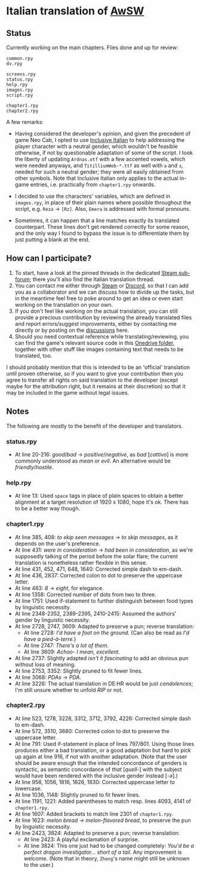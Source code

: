 # Italian translation of [AwSW](https://store.steampowered.com/app/571880/Angels_with_Scaly_Wings/)

## Status

Currently working on the main chapters. Files done and up for review:

    common.rpy
    dv.rpy
    
    screens.rpy
    status.rpy
    help.rpy
    images.rpy
    script.rpy

    chapter1.rpy
    chapter2.rpy

A few remarks:

* Having considered the developer's opinion, and given the precedent of game Neo Cab, I opted to use [Inclusive Italian][1] to help addressing the player character with a neutral gender, which wouldn't be feasible otherwise, if not by questionable adaptation of some of the script. I took the liberty of updating `Ardnas.otf` with a few accented vowels, which were needed anyways, and `TitilliumWeb-*.ttf` as well with `ə` and `ɜ`, needed for such a neutral gender; they were all easily obtained from other symbols. Note that Inclusive Italian only applies to the actual in-game entries, i.e. practically from `chapter1.rpy` onwards.

* I decided to use the characters' variables, which are defined in `images.rpy`, in place of their plain names where possible throughout the script, e.g. `Reza` → `[Rz]`. Also, `Emera` is addressed with formal pronouns.

* Sometimes, it can happen that a line matches exactly its translated counterpart. These lines don't get rendered correctly for some reason, and the only way I found to bypass the issue is to differentiate them by just putting a blank at the end.

[1]:https://italianoinclusivo.it/

## How can I participate?

1. To start, have a look at the pinned threads in the dedicated [Steam sub-forum][2]; there you'll also find the Italian translation thread.
2. You can contact me either through [Steam][3] or [Discord][4], so that I can add you as a collaborator and we can discuss how to divide up the tasks, but in the meantime feel free to poke around to get an idea or even start working on the translation on your own.
3. If you don't feel like working on the actual translation, you can still provide a precious contribution by reviewing the already translated files and report errors/suggest improvements, either by contacting me directly or by posting on the [discussions][5] here.
4. Should you need contextual reference while translating/reviewing, you can find the game's relevant source code in this [Onedrive folder][6], together with other stuff like images containing text that needs to be translated, too.

I should probably mention that this is intended to be an 'official' translation until proven otherwise, so if you want to give your contribution then you agree to transfer all rights on said translation to the developer (except maybe for the attribution right, but it remains at their discretion) so that it may be included in the game without legal issues.

[2]:https://steamcommunity.com/groups/awswtranslators/discussions/
[3]:https://steamcommunity.com/profiles/76561199007249524/
[4]:https://discord.com/users/638007218670796832/
[5]:https://github.com/sigmasaur/AwSW-it/discussions/
[6]:https://1drv.ms/u/s!AizmqTe1iFZrhYt-GIuCq4MLa9Ki2A?e=46qKmV

## Notes

The following are mostly to the benefit of the developer and translators.

### status.rpy

* At line 20-216: *good*/*bad* → *positive*/*negative*, as *bad* \[<i>cattivo</i>\] is more commonly understood as *mean* or *evil*. An alternative would be *friendly*/*hostile*.

### help.rpy

* At line 13: Used `space` tags in place of plain spaces to obtain a better alignment at a target resolution of 1920 x 1080, hope it's ok. There has to be a better way though.

### chapter1.rpy

* At line 385, 408: *to skip seen messages* → *to skip messages*, as it depends on the user's preference.
* At line 431: *were in consideration* → *had been in consideration*, as we're supposedly talking of the period before the solar flare; the current translation is nonetheless rather flexible in this sense.
* At line 431, 452, 471, 648, 1640: Corrected simple dash to em-dash.
* At line 436, 2837: Corrected colon to dot to preserve the uppercase letter.
* At line 463: *8* → *eight*, for elegance.
* At line 1358: Corrected number of dots from two to three.
* At line 1751: Used if-statement to further distinguish between food types by linguistic necessity.
* At line 2348-2352, 2389-2395, 2410-2415: Assumed the authors' gender by linguistic necessity.
* At line 2728, 2747, 3609: Adapted to preserve a pun; reverse translation:
  * At line 2728: *I'd have a foot on the ground.* (Can also be read as *I'd have a pied-à-terre.*)
  * At line 2747: *There's a lot of them.*
  * At line 3609: *Achoo- I mean, excellent.*
* At line 2737: Slightly adapted *isn't it fascinating* to add an obvious pun without loss of meaning.
* At line 2753, 3352: Slightly pruned to fit fewer lines.
* At line 3068: *PDAs* → *PDA*.
* At line 3226: The actual translation in DE:HR would be just *condolences*; I'm still unsure whether to unfold *RIP* or not.

### chapter2.rpy

* At line 523, 1278, 3228, 3312, 3712, 3792, 4226: Corrected simple dash to em-dash.
* At line 572, 3510, 3680: Corrected colon to dot to preserve the uppercase letter.
* At line 791: Used if-statement in place of lines 797/801. Using those lines produces either a bad translation, or a good adaptation but hard to pick up again at line 916, if not with another adaptation. (Note that the user should be aware enough that the intended concordance of genders is syntactic, as semantic concordance of *that* \[<i>quell-</i>\] with the subject would have been rendered with the inclusive gender instead \[<i>-ə</i>\].)
* At line 958, 1056, 1816, 1826, 1830: Corrected uppercase letter to lowercase.
* At line 1036, 1148: Slightly pruned to fit fewer lines.
* At line 1191, 1221: Added parentheses to match resp. lines 4093, 4141 of `chapter1.rpy`.
* At line 1607: Added brackets to match line 2301 of `chapter1.rpy`.
* At line 1623: *melon bread* → *melon-flavored bread*, to preserve the pun by linguistic necessity.
* At line 2423, 3824: Adapted to preserve a pun; reverse translation:
  * At line 2423: A playful exclamation of surprise.
  * At line 3824: This one just had to be changed completely: *You'd be a perfect dragon investigator... short of a tail.* Any improvement is welcome. (Note that in theory, `Zhong`'s name might still be unknown to the user.)
